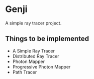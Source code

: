 # Genji

A simple ray tracer project.

## Things to be implemented
- A Simple Ray Tracer
- Distributed Ray Tracer
- Photon Mapper
- Progressive Photon Mapper
- Path Tracer